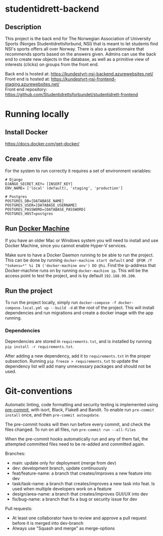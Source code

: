 # studentidrett-backend

## Description
This project is the back end for The Norwegian Association of University Sports (Norges Studentidrettsforbund, NSI) that is meant to let students find NSI's sports offers all over Norway. There is also a questionnaire that recommends sports based on the answers given. Admins can use the back end to create new objects in the database, as well as a primitive view of interests (clicks) on groups from the front end.

Back end is hosted at: https://kundestyrt-nsi-backend.azurewebsites.net/ \
Front end is hosted at: https://kundestyrt-nsi-frontend-staging.azurewebsites.net/ \
Front end repository: https://github.com/Studentidrettsforbundet/studentidrett-frontend


# Running locally

## Install Docker
https://docs.docker.com/get-docker/

## Create .env file
For the system to run correctly it requires a set of environment variables:

```
# Django
DJANGO_SECRET_KEY= [INSERT_KEY]
ENV_NAME= ['local' (default), 'staging', 'production']

# Postgres
POSTGRES_DB=[DATABASE_NAME]
POSTGRES_USER=[DATABASE_USERNAME]
POSTGRES_PASSWORD=[DATABASE_PASSWORD]
POSTGRES_HOST=postgres
```
## Run [Docker Machine](https://docs.docker.com/machine/)
If you have an older Mac or Windows system you will need to install and use Docker Machine, since you cannot enable Hyper-V services.

Make sure to have a Docker Daemon running to be able to run the project.
This can be done by running `docker-machine start default` and `
@FOR /f "tokens=*" %i IN ('docker-machine env') DO @%i`. Find the ip-address that Docker-machine
runs on by running `docker-machine ip`. This will be the access point to test
the project, and is by default `192.168.99.100`.

## Run the project
To run the project locally, simply run `docker-compose -f docker-compose.local.yml up --build -d`
at the root of the project. This will install dependencies and run migrations and create a docker image
with the app running.

### Dependencies

Dependencies are stored in `requirements.txt`, and is installed by running `pip install -r requirements.txt`.

After adding a new dependency, add it to `requirements.txt` in the proper subsection.
Running `pip freeze > requirements.txt` to update the dependency list will add many unnecessary packages and should not be used.

# Git-conventions

Automatic linting, code formatting and security testing is implemented using
[pre-commit](https://pre-commit.com/), with isort, Black, Flake8 and Bandit.
To enable run `pre-commit install` once, and then `pre-commit autoupdate`.

The pre-commit hooks will then run before every commit, and check the files changed.
To run on all files, run `pre-commit run --all-files`

When the pre-commit hooks automatically run and any of them fail, the attempted committed files need to be re-added and committed again.

Branches:

- main: update only for deployment (merge from dev)
- dev: development branch, update continuously
- feat/feature-name: a branch that creates/improves a new feature into dev
- task/task-name: a branch that creates/improves a new task into feat. Is used when multiple developers work on a feature
- design/area-name: a branch that creates/improves GUI/UX into dev
- fix/bug-name: a branch that fix a bug or security issue for dev

Pull requests:

- At least one collaborator have to review and approve a pull request before it is merged into dev-branch
- Always use "Squash and merge" as merge-options